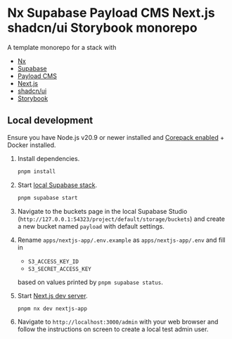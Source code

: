 # Nx Supabase Payload CMS Next.js shadcn/ui Storybook monorepo

A template monorepo for a stack with

- [Nx](https://nx.dev)
- [Supabase](https://supabase.com/)
- [Payload CMS](https://payloadcms.com/)
- [Next.js](https://nextjs.org/)
- [shadcn/ui](https://ui.shadcn.com/)
- [Storybook](https://storybook.js.org/)

## Local development

Ensure you have Node.js v20.9 or newer installed and [Corepack enabled](https://nodejs.org/api/corepack.html#enabling-the-feature) + Docker installed.

1. Install dependencies.

   ```sh
   pnpm install
   ```

1. Start [local Supabase stack](https://supabase.com/docs/guides/local-development).

   ```sh
   pnpm supabase start
   ```

1. Navigate to the buckets page in the local Supabase Studio (`http://127.0.0.1:54323/project/default/storage/buckets`) and create a new bucket named `payload` with default settings.

1. Rename `apps/nextjs-app/.env.example` as `apps/nextjs-app/.env` and fill in

   - `S3_ACCESS_KEY_ID`
   - `S3_SECRET_ACCESS_KEY`

   based on values printed by `pnpm supabase status`.

1. Start [Next.js dev server](https://nextjs.org/docs/app/getting-started/installation#run-the-development-server).

   ```sh
   pnpm nx dev nextjs-app
   ```

1. Navigate to `http://localhost:3000/admin` with your web browser and follow the instructions on screen to create a local test admin user.
